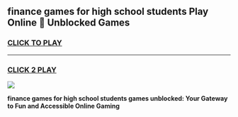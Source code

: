 
## finance games for high school students Play Online 👋 Unblocked Games
<h3>
<a href="https://news.freeplayer.one?title=finance_games_for_high_school_students&ref=17GH">CLICK TO PLAY</a></h3>
<hr>

<h3>
<a href="https://news.freeplayer.one?title=finance_games_for_high_school_students&ref=17GH">CLICK 2 PLAY</a>
  
</h3>

<a href="https://news.freeplayer.one?title=finance_games_for_high_school_students&ref=17GH/"><img src="https://clearcache.store/games.png"></a>


**finance games for high school students games unblocked: Your Gateway to Fun and Accessible Online Gaming**
